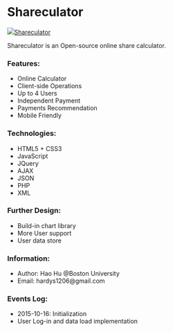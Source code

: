 # Shareculator
<p><a href="http://hhao.hostei.com/shareculator/index.html" target="_blank">
<img src="http://hhao.hostei.com/shareculator/pic/logo.png"/>Shareculator</a></p>
Shareculator is an Open-source online share calculator.

<h3>Features: </h3>
  <ul>
    <li>Online Calculator</li>
    <li>Client-side Operations</li>
    <li>Up to 4 Users</li>
    <li>Independent Payment</li>
    <li>Payments Recommendation</li>
    <li>Mobile Friendly</li>
  </ul>

<h3>Technologies: </h3>
  <ul>
    <li>HTML5 + CSS3</li>
    <li>JavaScript</li>
    <li>JQuery</li>
    <li>AJAX</li>
    <li>JSON</li>
    <li>PHP</li>
    <li>XML</li>
  </ul>

<h3>Further Design: </h3>
  <ul>
    <li>Build-in chart library</li>
    <li>More User support</li>
    <li>User data store</li>
  </ul>


<h3>Information: </h3>
  <ul>
    <li>Author: Hao Hu @Boston University</li>
    <li>Email:  hardys1206@gmail.com</li>
  </ul>

<h3>Events Log:</h3>
  <ul>
    <li>2015-10-16: Initialization</li>
    <li>User Log-in and data load implementation</li>
  </ul>
